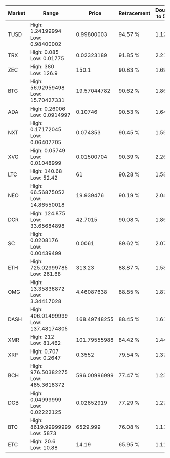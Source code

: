 | Market | Range | Price| Retracement | Doubles to 50% |
| --- | --- | --- | --- | --- |
| TUSD | High: 1.24199994<br />Low: 0.98400002 | 0.99800003 | 94.57 % | 1.12 |
| TRX | High: 0.085<br />Low: 0.01775 | 0.02323189 | 91.85 % | 2.21 |
| ZEC | High: 380<br />Low: 126.9 | 150.1 | 90.83 % | 1.69 |
| BTG | High: 56.92959498<br />Low: 15.70427331 | 19.57044782 | 90.62 % | 1.86 |
| ADA | High: 0.26006<br />Low: 0.0914997 | 0.10746 | 90.53 % | 1.64 |
| NXT | High: 0.17172045<br />Low: 0.06407705 | 0.074353 | 90.45 % | 1.59 |
| XVG | High: 0.05749<br />Low: 0.01048999 | 0.01500704 | 90.39 % | 2.26 |
| LTC | High: 140.68<br />Low: 52.42 | 61 | 90.28 % | 1.58 |
| NEO | High: 66.56875052<br />Low: 14.86550018 | 19.939476 | 90.19 % | 2.04 |
| DCR | High: 124.875<br />Low: 33.65684898 | 42.7015 | 90.08 % | 1.86 |
| SC | High: 0.0208176<br />Low: 0.00439499 | 0.0061 | 89.62 % | 2.07 |
| ETH | High: 725.02999785<br />Low: 261.68 | 313.23 | 88.87 % | 1.58 |
| OMG | High: 13.35836872<br />Low: 3.34417028 | 4.46087638 | 88.85 % | 1.87 |
| DASH | High: 406.01499999<br />Low: 137.48174805 | 168.49748255 | 88.45 % | 1.61 |
| XMR | High: 212<br />Low: 81.462 | 101.79555988 | 84.42 % | 1.44 |
| XRP | High: 0.707<br />Low: 0.2647 | 0.3552 | 79.54 % | 1.37 |
| BCH | High: 976.50382275<br />Low: 485.3618372 | 596.00996999 | 77.47 % | 1.23 |
| DGB | High: 0.04999999<br />Low: 0.02222125 | 0.02852919 | 77.29 % | 1.27 |
| BTC | High: 8619.99999999<br />Low: 5873 | 6529.999 | 76.08 % | 1.11 |
| ETC | High: 20.6<br />Low: 10.88 | 14.19 | 65.95 % | 1.11 |
